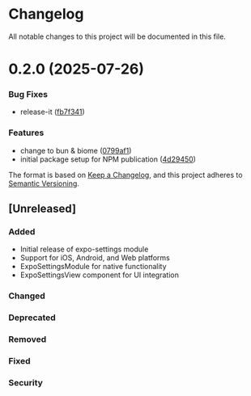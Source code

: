 # Changelog

All notable changes to this project will be documented in this file.


# 0.2.0 (2025-07-26)


### Bug Fixes

* release-it ([fb7f341](https://github.com/HeoJeongBo/expo-settings/commit/fb7f3417aad1d0446773c526801efc512dd76d5e))


### Features

* change to bun & biome ([0799af1](https://github.com/HeoJeongBo/expo-settings/commit/0799af141cff1247d859f3c175ef7729b190d484))
* initial package setup for NPM publication ([4d29450](https://github.com/HeoJeongBo/expo-settings/commit/4d2945019bc429159d9726f0594bfd694338dbe0))

The format is based on [Keep a Changelog](https://keepachangelog.com/en/1.0.0/),
and this project adheres to [Semantic Versioning](https://semver.org/spec/v2.0.0.html).

## [Unreleased]

### Added
- Initial release of expo-settings module
- Support for iOS, Android, and Web platforms
- ExpoSettingsModule for native functionality
- ExpoSettingsView component for UI integration

### Changed

### Deprecated

### Removed

### Fixed

### Security
